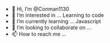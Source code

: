 - 👋 Hi, I’m @Conman1130
- 👀 I’m interested in ... Learning to code
- 🌱 I’m currently learning ... Javascript
- 💞️ I’m looking to collaborate on ...
- 📫 How to reach me ...

<!---
Conman1130/Conman1130 is a ✨ special ✨ repository because its `README.md` (this file) appears on your GitHub profile.
You can click the Preview link to take a look at your changes.
--->
